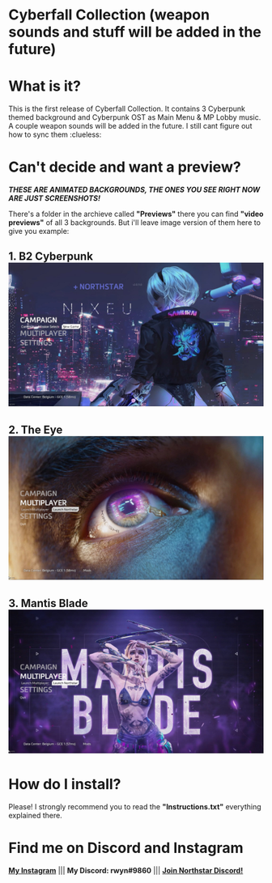 # Cyberfall Collection (weapon sounds and stuff will be added in the future)

# What is it?
 This is the first release of Cyberfall Collection. It contains 3 Cyberpunk themed background and Cyberpunk OST as Main Menu & MP Lobby music. A couple weapon sounds will be added in the future. I still cant figure out how to sync them :clueless:

# Can't decide and want a preview?
 ***THESE ARE ANIMATED BACKGROUNDS, THE ONES YOU SEE RIGHT NOW ARE JUST SCREENSHOTS!***

 There's a folder in the archieve called **"Previews"** there you can find **"video previews"** of all 3 backgrounds. But i'll leave image version of them here to give you example:
 
 
## 1. B2 Cyberpunk![B2Cyberpunk](https://raw.githubusercontent.com/rwynx/cyberfall-collection/main/Preview%20Images/B2Cyberpunk.jpg?token=GHSAT0AAAAAABUGWRAL4CSGZYCOYYUYQOFKYUP66SA)
## 2. The Eye ![TheEye](https://raw.githubusercontent.com/rwynx/cyberfall-collection/main/Preview%20Images/TheEye.jpg?token=GHSAT0AAAAAABUGWRAKWRF3LPEIBBU4OY4UYUP66XQ)
## 3. Mantis Blade ![MantisBlade](https://raw.githubusercontent.com/rwynx/cyberfall-collection/main/Preview%20Images/MantisBlade.jpg?token=GHSAT0AAAAAABUGWRAKW4BKWOZY5BKMIIRCYUP665A)

# How do I install?
Please! I strongly recommend you to read the **"Instructions.txt"** everything explained there.

# Find me on Discord and Instagram
**[My Instagram](https://www.instagram.com/k3rnelpan1c.asc)** ||| **My Discord: rwyn#9860** |||  **[Join Northstar Discord!](https://discord.gg/northstar)**
